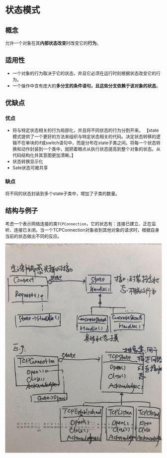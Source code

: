 # 状态模式

## 概念

允许一个对象在其**内部状态改变**时改变它的**行为**。

## 适用性

- 一个对象的行为取决于它的状态，并且它必须在运行时刻根据状态改变它的行为。
- 一个操作中含有庞大的**多分支的条件语句，且这些分支依赖于该对象的状态**。

## 优缺点

### 优点

- 将与特定状态相关的行为局部化，并且将不同状态的行为分割开来。
【state模式提供了一个更好的方法来组织与特定状态相关的代码。决定状态转移的逻辑不在单块的if或switch语句中，而是分布在state子类之间。将每一个状态转换和动作封装到一个类中，就把着眼点从执行状态提高到整个对象的状态。从代码结构化并其意图更加清晰。】
- 状态转换显示化
- Sate状态可被共享

### 缺点

将不同的状态封装到多个state子类中，增加了子类的数量。

## 结构与例子

考虑一个表示网络连接的类`TCPConnection`，它的状态有：连接已建立、正在监听、连接已关闭。当一个TCPConnection对象收到其他对象的请求时，根据自身当前的状态做出不同的反应。

![状态模式](image/22_state.jpeg)